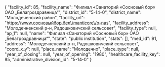 {
    "facility_id": 85,
    "facility_name": "Филиал «Санаторий «Сосновый бор» ОАО „Белагроздравница“",
    "district_id": "5-14-0",
    "district_name": "Молодеченский район",
    "facility_url": "https:\/\/www.сосновыйбор.бел\/manticore\/o-nas",
    "facility_address": "Молодечненский р-н, Радошковичский сельсовет",
    "facility_type": null,
    "ap_1": null,
    "name": "Филиал «Санаторий «Сосновый бор» ОАО „Белагроздравница“",
    "state": "public institution",
    "stats": [],
    "med_id": 91,
    "address": "Молодечненский р-н, Радошковичский сельсовет",
    "coord_x_y": null,
    "place_name": "Молодечно",
    "place_type": null,
    "year_of_closing": null,
    "year_of_opening": "1980",
    "healthcare_facility_key": 85,
    "administrative_division_id": "5-14-0"
}